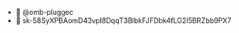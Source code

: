 - 👋 @omb-pluggec
- 👀 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
<!---
omb-pluggec/omb-pluggec is a ✨ special ✨ repository because its `README.md` (this file) appears on your GitHub profile.
You can click the Preview link to take a look at your changes.
--->
